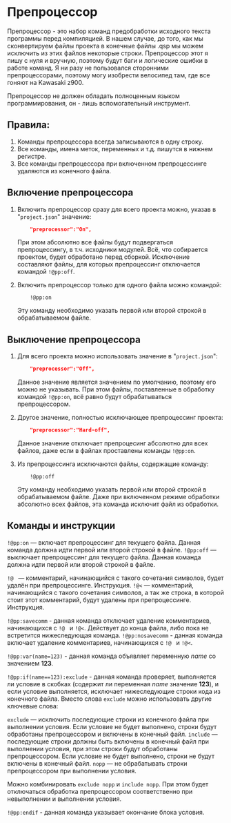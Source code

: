 # Препроцессор

Препроцессор - это набор команд предобработки исходного текста программы перед компиляцией. В нашем случае, до того, как мы сконвертируем файлы проекта в конечные файлы .qsp мы можем исключить из этих файлов некоторые строки. Препроцессор этот я пишу с нуля и вручную, поэтому будут баги и логические ошибки в работе команд. Я ни разу не пользовался сторонними препроцессорами, поэтому могу изобрести велосипед там, где все гоняют на Kawasaki z900.

Препроцессор не должен обладать полноценным языком программирования, он - лишь вспомогательный инструмент.

## Правила:

1. Команды препроцессора всегда записываются в одну строку.
2. Все команды, имена меток, переменных и т.д. пишутся в нижнем регистре.
3. Все команды препроцессора при включенном препроцессинге удаляются из конечного файла.

## Включение препроцессора

1. Включить препроцессор сразу для всего проекта можно, указав в "`project.json`" значение:
	```json
		"preprocessor":"On",
	```
	При этом абсолютно все файлы будут подвергаться препроцессингу, в т.ч. исходники модулей. Всё, что собирается проектом, будет обработано перед сборкой. Исключение составляют файлы, для которых препроцессинг отключается командой `!@pp:off`.

2. Включить препроцессор только для одного файла можно командой:
	```
		!@pp:on
	```
	Эту команду необходимо указать первой или второй строкой в обрабатываемом файле.

## Выключение препроцессора

1. Для всего проекта можно использовать значение в "`project.json`":
	```json
		"preprocessor":"Off",
	```
	Данное значение является значением по умолчанию, поэтому его можно не указывать. При этом файлы, поставленные в обработку командой `!@pp:on`, всё равно будут обрабатываться препроцессором.

2. Другое значение, полностью исключающее препроцессинг проекта:
	```json
		"preprocessor":"Hard-off",
	```
	Данное значение отключает препроцесинг абсолютно для всех файлов, даже если в файлах проставлены команды `!@pp:on`.

3. Из препроцессинга исключаются файлы, содержащие команду:
	```
		!@pp:off
	```
	Эту команду необходимо указать первой или второй строкой в обрабатываемом файле. Даже при включенном режиме обработки абсолютно всех файлов, эта команда исключит файл из обработки.

## Команды и инструкции

`!@pp:on` — включает препроцессинг для текущего файла. Данная команда должна идти первой или второй строкой в файле.
`!@pp:off` — выключает препроцессинг для текущего файла. Данная команда должна идти первой или второй строкой в файле.

`!@ ` — комментарий, начинающийся с такого сочетания символов, будет удалён при препроцессинге. Инструкция.
`!@<` — комментарий, начинающийся с такого сочетания символов, а так же строка, в которой стоит этот комментарий, будут удалены при препроцессинге. Инструкция.

`!@pp:savecomm` - данная команда отключает удаление комментариев, начинающихся с `!@ ` и `!@<`. Действует до конца файла, либо пока не встретится нижеследующая команда.
`!@pp:nosavecomm` - данная команда включает удаление комментариев, начинающихся с `!@ ` и `!@<`.

`!@pp:var(name=123)` - данная команда объявляет переменную *name* со значением **123**.

`!@pp:if(name==123):exclude` - данная команда проверяет, выполняется ли условие в скобках (содержит ли переменная *name* значение **123**), и если условие выполняется, исключает нижеследующие строки кода из конечного файла. Вместо слова `exclude` можно использовать другие ключевые слова:

`exclude` — исключить последующие строки из конечного файла при выполнении условия. Если условие не будет выполнено, строки будут обработаны препроцессором и включены в конечный файл.
`include` — последующие строки должны быть включены в конечный файл при выполнении условия, при этом строки будут обработаны препроцессором. Если условие не будет выполнено, строки не будут включены в конечный файл.
`nopp` — не обрабатывать строки препроцессором при выполнении условия.

Можно комбинировать `exclude nopp` и `include nopp`. При этом будет отключаться обработка препроцессором соответственно при невыполнении и выполнении условия.

`!@pp:endif` - данная команда указывает окончание блока условия.